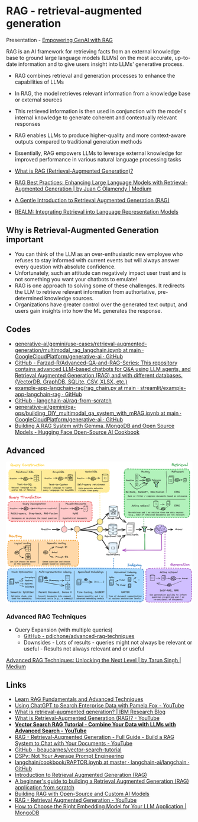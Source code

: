 # RAG - retrieval-augmented generation

Presentation - [Empowering GenAI with RAG](https://docs.google.com/presentation/d/1s8lM_3jm6eF_SbWRSzGjREO3QN7RZcgeUM_zA6TH-J8/edit#slide=id.p1)

RAG is an AI framework for retrieving facts from an external knowledge base to ground large language models (LLMs) on the most accurate, up-to-date information and to give users insight into LLMs' generative process.

- RAG combines retrieval and generation processes to enhance the capabilities of LLMs
- In RAG, the model retrieves relevant information from a knowledge base or external sources
- This retrieved information is then used in conjunction with the model's internal knowledge to generate coherent and contextually relevant responses
- RAG enables LLMs to produce higher-quality and more context-aware outputs compared to traditional generation methods
- Essentially, RAG empowers LLMs to leverage external knowledge for improved performance in various natural language processing tasks

- [What is RAG (Retrieval-Augmented Generation)?](https://aws.amazon.com/what-is/retrieval-augmented-generation)
- [RAG Best Practices: Enhancing Large Language Models with Retrieval-Augmented Generation | by Juan C Olamendy | Medium](https://medium.com/@juanc.olamendy/rag-best-practices-enhancing-large-language-models-with-retrieval-augmented-generation-6961c8b834ff)
- [A Gentle Introduction to Retrieval Augmented Generation (RAG)](https://wandb.ai/cosmo3769/RAG/reports/A-Gentle-Introduction-to-Retrieval-Augmented-Generation-RAG---Vmlldzo1MjM4Mjk1)
- [REALM: Integrating Retrieval into Language Representation Models](https://research.google/blog/realm-integrating-retrieval-into-language-representation-models/)

## Why is Retrieval-Augmented Generation important

- You can think of the LLM as an over-enthusiastic new employee who refuses to stay informed with current events but will always answer every question with absolute confidence.
- Unfortunately, such an attitude can negatively impact user trust and is not something you want your chatbots to emulate!
- RAG is one approach to solving some of these challenges. It redirects the LLM to retrieve relevant information from authortative, pre-determined knowledge sources.
- Organizations have greater control over the generated text output, and users gain insights into how the ML generates the response.

## Codes

- [generative-ai/gemini/use-cases/retrieval-augmented-generation/multimodal\_rag\_langchain.ipynb at main · GoogleCloudPlatform/generative-ai · GitHub](https://github.com/GoogleCloudPlatform/generative-ai/blob/main/gemini/use-cases/retrieval-augmented-generation/multimodal_rag_langchain.ipynb)
- [GitHub - Farzad-R/Advanced-QA-and-RAG-Series: This repository contains advanced LLM-based chatbots for Q&A using LLM agents, and Retrieval Augmented Generation (RAG) and with different databases. (VectorDB, GraphDB, SQLite, CSV, XLSX, etc.)](https://github.com/Farzad-R/Advanced-QA-and-RAG-Series)
- [example-app-langchain-rag/rag\_chain.py at main · streamlit/example-app-langchain-rag · GitHub](https://github.com/streamlit/example-app-langchain-rag/blob/main/rag_chain.py)
- [GitHub - langchain-ai/rag-from-scratch](https://github.com/langchain-ai/rag-from-scratch)
- [generative-ai/gemini/qa-ops/building\_DIY\_multimodal\_qa\_system\_with\_mRAG.ipynb at main · GoogleCloudPlatform/generative-ai · GitHub](https://github.com/GoogleCloudPlatform/generative-ai/blob/main/gemini/qa-ops/building_DIY_multimodal_qa_system_with_mRAG.ipynb)
- [Building A RAG System with Gemma, MongoDB and Open Source Models - Hugging Face Open-Source AI Cookbook](https://huggingface.co/learn/cookbook/en/rag_with_hugging_face_gemma_mongodb)

## Advanced

![RAG from Scratch](../../media/Pasted%20image%2020240802004652.png)

### Advanced RAG Techniques

- Query Expansion (with multiple queries)
   	- [GitHub - pdichone/advanced-rag-techniques](https://github.com/pdichone/advanced-rag-techniques)
   	- Downsides
      		- Lots of results
         			- queries might not always be relevant or useful
      		- Results not always relevant and or useful

[Advanced RAG Techniques: Unlocking the Next Level | by Tarun Singh | Medium](https://medium.com/@krtarunsingh/advanced-rag-techniques-unlocking-the-next-level-040c205b95bc)

## Links

- [Learn RAG Fundamentals and Advanced Techniques](https://www.freecodecamp.org/news/learn-rag-fundamentals-and-advanced-techniques/)
- [Using ChatGPT to Search Enterprise Data with Pamela Fox - YouTube](https://www.youtube.com/watch?v=lj5NjKHuFlo)
- [What is retrieval-augmented generation? | IBM Research Blog](https://research.ibm.com/blog/retrieval-augmented-generation-RAG)
- [What is Retrieval-Augmented Generation (RAG)? - YouTube](https://youtu.be/T-D1OfcDW1M?si=KoUb-NXATK50d3i7)
- [**Vector Search RAG Tutorial - Combine Your Data with LLMs with Advanced Search - YouTube**](https://www.youtube.com/watch?v=JEBDfGqrAUA)
- [RAG - Retrieval-Augmented Generation - Full Guide - Build a RAG System to Chat with Your Documents - YouTube](https://www.youtube.com/watch?v=vdLquGgg28A&ab_channel=VinciBits)
- [GitHub - beaucarnes/vector-search-tutorial](https://github.com/beaucarnes/vector-search-tutorial)
- [DSPy: Not Your Average Prompt Engineering](https://jina.ai/news/dspy-not-your-average-prompt-engineering/)
- [langchain/cookbook/RAPTOR.ipynb at master · langchain-ai/langchain · GitHub](https://github.com/langchain-ai/langchain/blob/master/cookbook/RAPTOR.ipynb)
- [Introduction to Retrieval Augmented Generation (RAG)](https://www.coursera.org/projects/introduction-to-rag)
- [A beginner's guide to building a Retrieval Augmented Generation (RAG) application from scratch](https://learnbybuilding.ai/tutorials/rag-from-scratch)
- [Building RAG with Open-Source and Custom AI Models](https://www.bentoml.com/blog/building-rag-with-open-source-and-custom-ai-models)
- [RAG - Retrieval Augmented Generation - YouTube](https://www.youtube.com/playlist?list=PL8motc6AQftn-X1HkaGG9KjmKtWImCKJS)
- [How to Choose the Right Embedding Model for Your LLM Application | MongoDB](https://www.mongodb.com/developer/products/atlas/choose-embedding-model-rag/)
